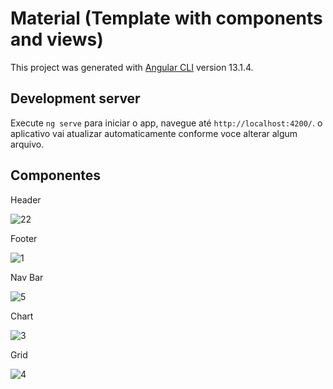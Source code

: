 # Material (Template with components and views)

This project was generated with [Angular CLI](https://github.com/angular/angular-cli) version 13.1.4.

## Development server

Execute `ng serve` para iniciar o app, navegue até `http://localhost:4200/`. o aplicativo vai atualizar automaticamente conforme voce alterar algum arquivo.

## Componentes 

Header

![22](https://github.com/perseul/material-layout-test/assets/53841377/3409d948-fdd5-4eeb-afe4-79a795efed98)

Footer

![1](https://github.com/perseul/material-layout-test/assets/53841377/c202a885-c247-49e3-8cff-b1a4bc49eb2e)

Nav Bar

![5](https://github.com/perseul/material-layout-test/assets/53841377/f860a6fc-0c10-49fa-9798-95cca1bb4d0d)

Chart

![3](https://github.com/perseul/material-layout-test/assets/53841377/6d9c616c-2caf-4ff6-aea1-e0a737447edd)

Grid

![4](https://github.com/perseul/material-layout-test/assets/53841377/c78c45ea-0c93-45df-90ca-86b3263bcb98)

